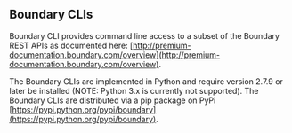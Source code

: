 Boundary CLIs
-------------

Boundary CLI provides command line access to a subset of the Boundary REST APIs as
documented here: [http://premium-documentation.boundary.com/overview](http://premium-documentation.boundary.com/overview).

The Boundary CLIs are implemented in Python and require version 2.7.9 or later
be installed (NOTE: Python 3.x is currently not supported).
The Boundary CLIs are distributed via a pip package on
PyPi [https://pypi.python.org/pypi/boundary](https://pypi.python.org/pypi/boundary).
